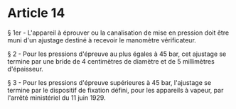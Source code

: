 # Article 14

§ 1er - L'appareil à éprouver ou la canalisation de mise en pression doit être muni d'un ajustage destiné à recevoir le manomètre vérificateur.

§ 2 - Pour les pressions d'épreuve au plus égales à 45 bar, cet ajustage se termine par une bride de 4 centimètres de diamètre et de 5 millimètres d'épaisseur.

§ 3 - Pour les pressions d'épreuve supérieures à 45 bar, l'ajustage se termine par le dispositif de fixation défini, pour les appareils à vapeur, par l'arrêté ministériel du 11 juin 1929.
